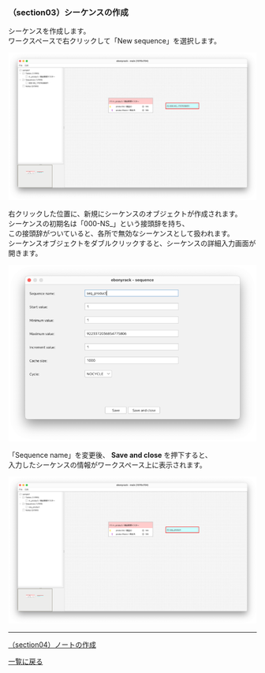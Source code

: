 ### （section03）シーケンスの作成

シーケンスを作成します。  
ワークスペースで右クリックして「New sequence」を選択します。  

![](../image/05_Main_02.png)

右クリックした位置に、新規にシーケンスのオブジェクトが作成されます。  
シーケンスの初期名は「000-NS_」という接頭辞を持ち、  
この接頭辞がついていると、各所で無効なシーケンスとして扱われます。  
シーケンスオブジェクトをダブルクリックすると、シーケンスの詳細入力画面が開きます。  

![](../image/06_Sequence_01.png)

「Sequence name」を変更後、 __Save and close__ を押下すると、  
入力したシーケンスの情報がワークスペース上に表示されます。  

![](../image/07_Main_01.png)

---

[（section04）ノートの作成](section04.md)

[一覧に戻る](../manual.ja.md)